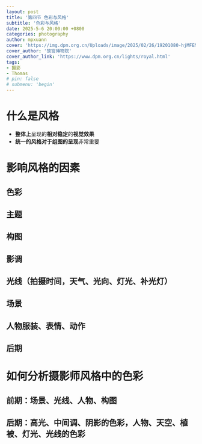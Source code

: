 ```yaml
---
layout: post
title: '第四节 色彩与风格'
subtitle: '色彩与风格'
date: 2025-5-6 20:00:00 +0800
categories: photography
author: mpxuann
cover: 'https://img.dpm.org.cn/Uploads/image/2025/02/26/19201080-hjMFEMTnz218984.jpg'
cover_author: '故宫博物院'
cover_author_link: 'https://www.dpm.org.cn/lights/royal.html'
tags: 
- 摄影
- Thomas
# pin: false
# submenu: 'begin'
---
```


# 什么是风格

- **整体上**呈现的**相对稳定**的**视觉效果**
- **统一的风格对于组图的呈现**非常重要

# 影响风格的因素

## 色彩

## 主题

## 构图

## 影调

## 光线（拍摄时间，天气、光向、灯光、补光灯）

## 场景

## 人物服装、表情、动作

## 后期

# 如何分析摄影师风格中的色彩

## 前期：场景、光线、人物、构图

## 后期：高光、中间调、阴影的色彩，人物、天空、植被、灯光、光线的色彩

 